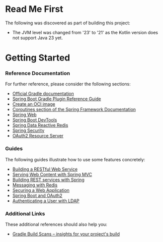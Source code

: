 # Read Me First
The following was discovered as part of building this project:

* The JVM level was changed from '23' to '21' as the Kotlin version does not support Java 23 yet.

# Getting Started

### Reference Documentation
For further reference, please consider the following sections:

* [Official Gradle documentation](https://docs.gradle.org)
* [Spring Boot Gradle Plugin Reference Guide](https://docs.spring.io/spring-boot/3.5.0-M1/gradle-plugin)
* [Create an OCI image](https://docs.spring.io/spring-boot/3.5.0-M1/gradle-plugin/packaging-oci-image.html)
* [Coroutines section of the Spring Framework Documentation](https://docs.spring.io/spring-framework/reference/6.2.2/languages/kotlin/coroutines.html)
* [Spring Web](https://docs.spring.io/spring-boot/3.5.0-M1/reference/web/servlet.html)
* [Spring Boot DevTools](https://docs.spring.io/spring-boot/3.5.0-M1/reference/using/devtools.html)
* [Spring Data Reactive Redis](https://docs.spring.io/spring-boot/3.5.0-M1/reference/data/nosql.html#data.nosql.redis)
* [Spring Security](https://docs.spring.io/spring-boot/3.5.0-M1/reference/web/spring-security.html)
* [OAuth2 Resource Server](https://docs.spring.io/spring-boot/3.5.0-M1/reference/web/spring-security.html#web.security.oauth2.server)

### Guides
The following guides illustrate how to use some features concretely:

* [Building a RESTful Web Service](https://spring.io/guides/gs/rest-service/)
* [Serving Web Content with Spring MVC](https://spring.io/guides/gs/serving-web-content/)
* [Building REST services with Spring](https://spring.io/guides/tutorials/rest/)
* [Messaging with Redis](https://spring.io/guides/gs/messaging-redis/)
* [Securing a Web Application](https://spring.io/guides/gs/securing-web/)
* [Spring Boot and OAuth2](https://spring.io/guides/tutorials/spring-boot-oauth2/)
* [Authenticating a User with LDAP](https://spring.io/guides/gs/authenticating-ldap/)

### Additional Links
These additional references should also help you:

* [Gradle Build Scans – insights for your project's build](https://scans.gradle.com#gradle)

